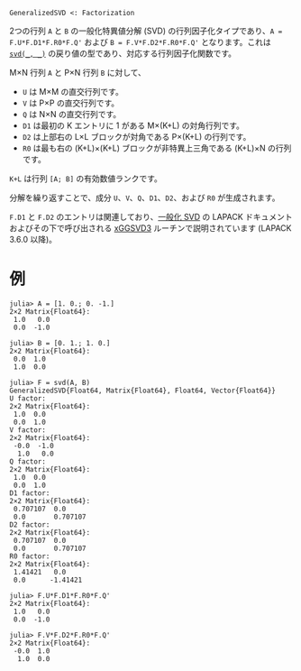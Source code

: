 ```
GeneralizedSVD <: Factorization
```

2つの行列 `A` と `B` の一般化特異値分解 (SVD) の行列因子化タイプであり、`A = F.U*F.D1*F.R0*F.Q'` および `B = F.V*F.D2*F.R0*F.Q'` となります。これは [`svd(_, _)`](@ref) の戻り値の型であり、対応する行列因子化関数です。

M×N 行列 `A` と P×N 行列 `B` に対して、

  * `U` は M×M の直交行列です。
  * `V` は P×P の直交行列です。
  * `Q` は N×N の直交行列です。
  * `D1` は最初の K エントリに 1 がある M×(K+L) の対角行列です。
  * `D2` は上部右の L×L ブロックが対角である P×(K+L) の行列です。
  * `R0` は最も右の (K+L)×(K+L) ブロックが非特異上三角である (K+L)×N の行列です。

`K+L` は行列 `[A; B]` の有効数値ランクです。

分解を繰り返すことで、成分 `U`、`V`、`Q`、`D1`、`D2`、および `R0` が生成されます。

`F.D1` と `F.D2` のエントリは関連しており、[一般化 SVD](https://www.netlib.org/lapack/lug/node36.html) の LAPACK ドキュメントおよびその下で呼び出される [xGGSVD3](https://www.netlib.org/lapack/explore-html/d6/db3/dggsvd3_8f.html) ルーチンで説明されています (LAPACK 3.6.0 以降)。

# 例

```jldoctest
julia> A = [1. 0.; 0. -1.]
2×2 Matrix{Float64}:
 1.0   0.0
 0.0  -1.0

julia> B = [0. 1.; 1. 0.]
2×2 Matrix{Float64}:
 0.0  1.0
 1.0  0.0

julia> F = svd(A, B)
GeneralizedSVD{Float64, Matrix{Float64}, Float64, Vector{Float64}}
U factor:
2×2 Matrix{Float64}:
 1.0  0.0
 0.0  1.0
V factor:
2×2 Matrix{Float64}:
 -0.0  -1.0
  1.0   0.0
Q factor:
2×2 Matrix{Float64}:
 1.0  0.0
 0.0  1.0
D1 factor:
2×2 Matrix{Float64}:
 0.707107  0.0
 0.0       0.707107
D2 factor:
2×2 Matrix{Float64}:
 0.707107  0.0
 0.0       0.707107
R0 factor:
2×2 Matrix{Float64}:
 1.41421   0.0
 0.0      -1.41421

julia> F.U*F.D1*F.R0*F.Q'
2×2 Matrix{Float64}:
 1.0   0.0
 0.0  -1.0

julia> F.V*F.D2*F.R0*F.Q'
2×2 Matrix{Float64}:
 -0.0  1.0
  1.0  0.0
```
